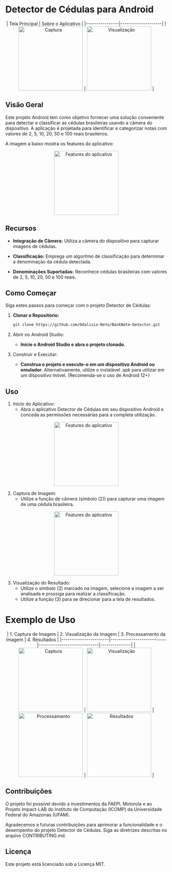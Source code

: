 # Detector de Cédulas para Android

<p align="center">
  | Tela Principal | Sobre o Aplicativo |
  |----------------|--------------------|
  | <img src="images/nota_5.png" alt="Captura" width="200"> | <img src="images/about_app.png" alt="Visualização" width="200"> |

</p>

## Visão Geral

Este projeto Android tem como objetivo fornecer uma solução conveniente para detectar e classificar as cédulas brasileiras usando a câmera do dispositivo. A aplicação é projetada para identificar e categorizar notas com valores de 2, 5, 10, 20, 50 e 100 reais brasileiros.

A imagem a baixo mostra os features do aplicativo:

<p align="center">
  <img src="images/camera_features.png" alt="Features do aplicativo" width="200">
</p>

## Recursos

- **Integração de Câmera:** Utiliza a câmera do dispositivo para capturar imagens de cédulas.

- **Classificação:** Emprega um algoritmo de classificação para determinar a denominação da cédula detectada.

- **Denominações Suportadas:** Reconhece cédulas brasileiras com valores de 2, 5, 10, 20, 50 e 100 reais.

## Como Começar

Siga estes passos para começar com o projeto Detector de Cédulas:

1. **Clonar o Repositório:**
   ```bash
   git clone https://github.com/Odalisio-Neto/BankNote-Detector.git
   ```
2. Abrir no Android Studio:
    - **Inicie o Android Studio e abra o projeto clonado.**

3. Construir e Executar:
    - **Construa o projeto e execute-o em um dispositivo Android ou emulador.**
Alternativamente, utilize o instalável .apk para utilizar em um dispositivo móvel. (Recomenda-se o uso de Android 12+)


## Uso

1. Inicio do Aplicativo:
    - Abra o aplicativo Detector de Cédulas em seu dispositivo Android e conceda as permissões necessárias para a completa utilização.

<p align="center">
  <img src="images/main_screen.png" alt="Features do aplicativo" width="200">
</p>

2. Captura de Imagem:
    - Utilize a função de câmera (símbolo (2)) para capturar uma imagem de uma cédula brasileira.

<p align="center">
  <img src="images/nota_5.png" alt="Features do aplicativo" width="200">
</p>

3. Visualização do Resultado:
   - Utilize o símbolo (2) marcado na imagem, selecione a imagem a ser analisada e prossiga para realizar a classificação.
   - Utilize a função (3) para se direcionar para a tela de resultados.

# Exemplo de Uso

<p align="center">
  | 1. Captura de Imagem | 2. Visualização da Imagem | 3. Processamento da Imagem | 4. Resultados |
  |-----------------------|---------------------------|-----------------------------|---------------|
  | <img src="images/nota_5.png" alt="Captura" width="200"> | <img src="images/results_nota_5.png" alt="Visualização" width="200"> | <img src="images/processing_nota_5.png" alt="Processamento" width="200"> | <img src="images/classified_nota_5.png" alt="Resultados" width="200"> |
</p>






## Contribuições
  O projeto foi possível devido a investimentos da FAEPI, Motorola e ao Projeto Impact-LAB do Instituto de Computação (ICOMP) da Universidade Federal do Amazonas (UFAM).
  
  Agradecemos a futuras contribuições para aprimorar a funcionalidade e o desempenho do projeto Detector de Cédulas. 
  Siga as diretrizes descritas no arquivo CONTRIBUTING.md.
  
## Licença

Este projeto está licenciado sob a Licença MIT.

